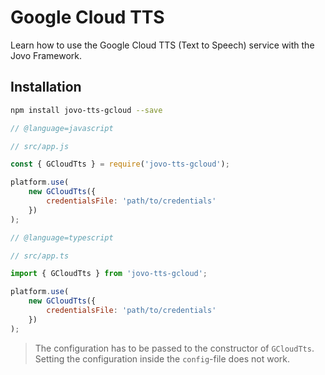 # Google Cloud TTS

Learn how to use the Google Cloud TTS (Text to Speech) service with the Jovo Framework.

## Installation

```sh
npm install jovo-tts-gcloud --save
```

```javascript
// @language=javascript

// src/app.js

const { GCloudTts } = require('jovo-tts-gcloud');

platform.use(
	new GCloudTts({
		credentialsFile: 'path/to/credentials'
	})
);

// @language=typescript

// src/app.ts

import { GCloudTts } from 'jovo-tts-gcloud';

platform.use(
	new GCloudTts({
		credentialsFile: 'path/to/credentials'
	})
);
```

> The configuration has to be passed to the constructor of `GCloudTts`. Setting the configuration inside the `config`-file does not work.


<!--[metadata]: {"description": "Learn how to use the Google Cloud TTS (Text to Speech) service with the Jovo Framework.",
"route": "tts/google-cloud" }-->
